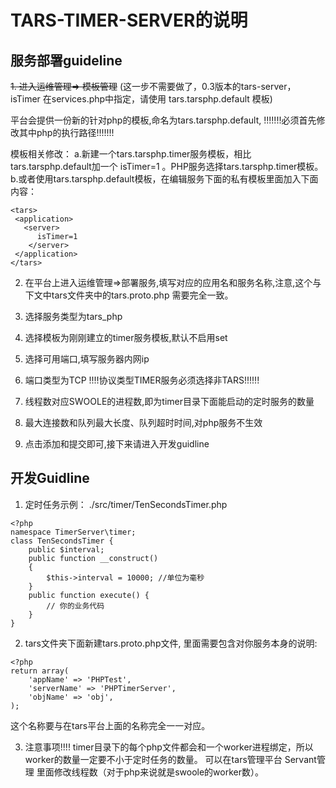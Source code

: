 # TARS-TIMER-SERVER的说明

## 服务部署guideline

~~1. 进入运维管理=> 模板管理~~ 
(这一步不需要做了，0.3版本的tars-server， isTimer 在services.php中指定，请使用 tars.tarsphp.default 模板)


平台会提供一份新的针对php的模板,命名为tars.tarsphp.default, !!!!!!!必须首先修改其中php的执行路径!!!!!!!
 
模板相关修改：
    a.新建一个tars.tarsphp.timer服务模板，相比tars.tarsphp.default加一个  isTimer=1 。PHP服务选择tars.tarsphp.timer模板。
    b.或者使用tars.tarsphp.default模板，在编辑服务下面的私有模板里面加入下面内容：
```
<tars>
 <application>
   <server>
      isTimer=1
    </server>
 </application>
</tars>
```


2. 在平台上进入运维管理=>部署服务,填写对应的应用名和服务名称,注意,这个与下文中tars文件夹中的tars.proto.php
需要完全一致。

3. 选择服务类型为tars_php

4. 选择模板为刚刚建立的timer服务模板,默认不启用set

5. 选择可用端口,填写服务器内网ip

6. 端口类型为TCP
!!!!协议类型TIMER服务必须选择非TARS!!!!!!

7. 线程数对应SWOOLE的进程数,即为timer目录下面能启动的定时服务的数量

8. 最大连接数和队列最大长度、队列超时时间,对php服务不生效

9. 点击添加和提交即可,接下来请进入开发guidline

## 开发Guidline

 

 1. 定时任务示例：
	./src/timer/TenSecondsTimer.php

```
<?php
namespace TimerServer\timer;
class TenSecondsTimer {
    public $interval;
    public function __construct()
    {
        $this->interval = 10000; //单位为毫秒
    }
    public function execute() {
        // 你的业务代码
    }
}
```

 2. tars文件夹下面新建tars.proto.php文件, 里面需要包含对你服务本身的说明:
   ```
   <?php
   return array(
       'appName' => 'PHPTest',
       'serverName' => 'PHPTimerServer',
       'objName' => 'obj',
   );
   ```
   这个名称要与在tars平台上面的名称完全一一对应。

 3. 注意事项!!!!
	timer目录下的每个php文件都会和一个worker进程绑定，所以worker的数量一定要不小于定时任务的数量。
	可以在tars管理平台 Servant管理 里面修改线程数（对于php来说就是swoole的worker数）。
